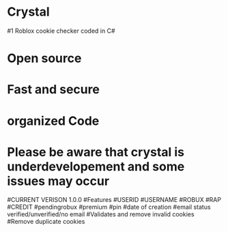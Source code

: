 # Crystal 
#1 Roblox cookie checker coded in C#
# Open source
# Fast and secure
# organized Code
# Please be aware that crystal is underdevelopement and some issues may occur
#CURRENT VERISON 1.0.0
#Features
#USERID
#USERNAME
#ROBUX
#RAP
#CREDIT
#pendingrobux
#premium
#pin
#date of creation
#email status verified/unverified/no email
#Validates and remove invalid cookies
#Remove duplicate cookies
